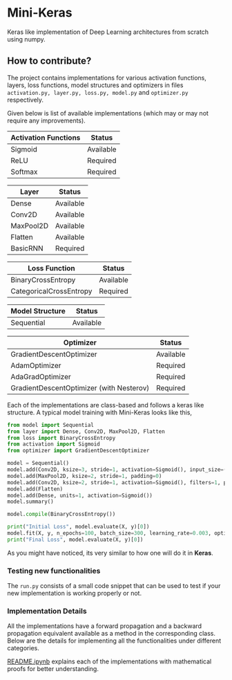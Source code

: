 # Mini-Keras
Keras like implementation of Deep Learning architectures from scratch using numpy.


## How to contribute?

The project contains implementations for various activation functions, layers, loss functions, model structures and optimizers in files
```activation.py, layer.py, loss.py, model.py``` and ```optimizer.py``` respectively.

Given below is list of available implementations (which may or may not require any improvements).


|Activation Functions| Status|
|---|---|
|Sigmoid| Available|
|ReLU| Required|
|Softmax| Required|

|Layer| Status|
|---|---|
|Dense| Available|
|Conv2D| Available|
|MaxPool2D| Available|
|Flatten| Available|
|BasicRNN| Required|

|Loss Function| Status|
|---|---|
|BinaryCrossEntropy| Available|
|CategoricalCrossEntropy| Required|

|Model Structure| Status|
|---|---|
|Sequential| Available|

|Optimizer| Status|
|---|---|
|GradientDescentOptimizer| Available|
|AdamOptimizer| Required|
|AdaGradOptimizer| Required|
|GradientDescentOptimizer (with Nesterov)| Required|

Each of the implementations are class-based and follows a keras like structure. A typical model training with Mini-Keras looks like this,
```python
from model import Sequential
from layer import Dense, Conv2D, MaxPool2D, Flatten
from loss import BinaryCrossEntropy
from activation import Sigmoid
from optimizer import GradientDescentOptimizer

model = Sequential()
model.add(Conv2D, ksize=3, stride=1, activation=Sigmoid(), input_size=(8,8,1), filters=1, padding=0)
model.add(MaxPool2D, ksize=2, stride=1, padding=0)
model.add(Conv2D, ksize=2, stride=1, activation=Sigmoid(), filters=1, padding=0)
model.add(Flatten)
model.add(Dense, units=1, activation=Sigmoid())
model.summary()

model.compile(BinaryCrossEntropy())

print("Initial Loss", model.evaluate(X, y)[0])
model.fit(X, y, n_epochs=100, batch_size=300, learning_rate=0.003, optimizer=GradientDescentOptimizer(), verbose=1)
print("Final Loss", model.evaluate(X, y)[0])
```

As you might have noticed, its very similar to how one will do it in **Keras**.

### Testing new functionalities

The ```run.py``` consists of a small code snippet that can be used to test if your new implementation is working properly or not.

### Implementation Details

All the implementations have a forward propagation and a backward propagation equivalent available as a method in the corresponding class. Below are the details for implementing all the functionalities under different categories.

[README.ipynb](/README.ipynb) explains each of the implementations with mathematical proofs for better understanding.
